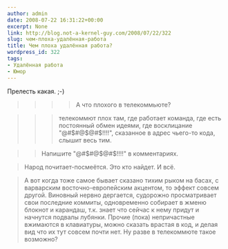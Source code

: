 ```yaml
---
author: admin
date: 2008-07-22 16:31:22+00:00
excerpt: None
link: http://blog.not-a-kernel-guy.com/2008/07/22/322
slug: чем-плоха-удалённая-работа
title: Чем плоха удалённая работа?
wordpress_id: 322
tags:
- Удалённая работа
- Юмор
---
```


Прелесть какая. ;-)

>>>> А что плохого в телекоммьюте?

>>> телекоммют плох там, где работает команда, где есть постоянный обмен идеями, где восклицание "@#$#@$@#$!!!!", сказанное в адрес чьего-то кода, слышит весь тим.

>> Напишите "@#$#@$@#$!!!!" в комментариях.

> Народ почитает-посмеётся. Это кто найдет. И всё.

> А вот когда тоже самое бывает сказано тихим рыком на басах, с варварским восточно-европейским акцентом, то эффект совсем другой. Виновный нервно дергается, судорожно просматривает свои последние коммиты, одновременно собирает в жменю блокнот и карандаш, т.к. знает что сейчас к нему придут и начнутся подвалы лубянки. Прочие (пока) непричастные вжимаются в клавиатуры, можно сказать врастая в код, и делая вид что их тут совсем почти нет. Ну разве в телекоммюте такое возможно?
